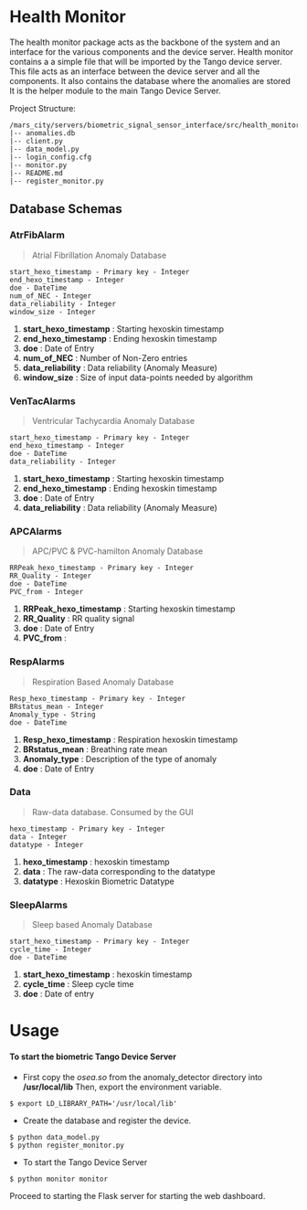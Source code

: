 Health Monitor 
===================
The health monitor package acts as the backbone of the system and an interface for the various components and the device server.
Health monitor contains a a simple file that will be imported by the Tango device server. This file acts as an interface between the device server and all the components. It also contains the database where the anomalies are stored
It is the helper module to the main Tango Device Server.


Project Structure:

```
/mars_city/servers/biometric_signal_sensor_interface/src/health_monitor
|-- anomalies.db
|-- client.py
|-- data_model.py
|-- login_config.cfg
|-- monitor.py
|-- README.md
|-- register_monitor.py

```

## Database Schemas
### AtrFibAlarm
> Atrial Fibrillation Anomaly Database 
```
start_hexo_timestamp - Primary key - Integer
end_hexo_timestamp - Integer
doe - DateTime
num_of_NEC - Integer
data_reliability - Integer
window_size - Integer
```

1) **start_hexo_timestamp** : Starting hexoskin timestamp
2) **end_hexo_timestamp** :  Ending hexoskin timestamp
3) **doe** : Date of Entry
4) **num_of_NEC** :  Number of Non-Zero entries
5) **data_reliability** : Data reliability (Anomaly Measure)
6)  **window_size** : Size of input data-points needed by algorithm

### VenTacAlarms
> Ventricular Tachycardia Anomaly Database 
```
start_hexo_timestamp - Primary key - Integer
end_hexo_timestamp - Integer
doe - DateTime
data_reliability - Integer
```

1) **start_hexo_timestamp** : Starting hexoskin timestamp
2) **end_hexo_timestamp** :  Ending hexoskin timestamp
3) **doe** : Date of Entry
4) **data_reliability** : Data reliability (Anomaly Measure)

### APCAlarms
> APC/PVC & PVC-hamilton Anomaly Database 
```
RRPeak_hexo_timestamp - Primary key - Integer
RR_Quality - Integer
doe - DateTime
PVC_from - Integer
```

1) **RRPeak_hexo_timestamp** : Starting hexoskin timestamp
2) **RR_Quality** :  RR quality signal
3) **doe** : Date of Entry
4) **PVC_from** :

### RespAlarms
> Respiration Based Anomaly Database 
```
Resp_hexo_timestamp - Primary key - Integer
BRstatus_mean - Integer
Anomaly_type - String
doe - DateTime
```

1) **Resp_hexo_timestamp** : Respiration hexoskin timestamp
2) **BRstatus_mean** :  Breathing rate mean
3) **Anomaly_type** : Description of the type of anomaly
4) **doe** : Date of Entry

### Data
> Raw-data database. Consumed by the GUI 
```
hexo_timestamp - Primary key - Integer
data - Integer
datatype - Integer
```

1) **hexo_timestamp** : hexoskin timestamp
2) **data** :  The raw-data corresponding to the datatype
3) **datatype** : Hexoskin Biometric Datatype

### SleepAlarms
> Sleep based Anomaly Database
```
start_hexo_timestamp - Primary key - Integer
cycle_time - Integer
doe - DateTime
```

1) **start_hexo_timestamp** : hexoskin timestamp
2) **cycle_time** :  Sleep cycle time
3) **doe** : Date of entry


# Usage

#### To start the biometric Tango Device Server

- First copy the *osea.so* from the anomaly_detector directory into **/usr/local/lib**
Then, export the environment variable.

```
$ export LD_LIBRARY_PATH='/usr/local/lib'
```

- Create the database and register the device.

```
$ python data_model.py
$ python register_monitor.py
```

- To start the Tango Device Server

```
$ python monitor monitor
```
 
Proceed to starting the Flask server for starting the web dashboard.

